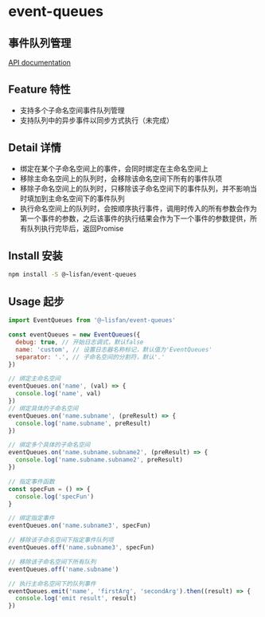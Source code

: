 # event-queues

## 事件队列管理

[API documentation](https://lisfan.github.io/event-queues/)

## Feature 特性

- 支持多个子命名空间事件队列管理
- 支持队列中的异步事件以同步方式执行（未完成）

## Detail 详情

- 绑定在某个子命名空间上的事件，会同时绑定在主命名空间上
- 移除主命名空间上的队列时，会移除该命名空间下所有的事件队项
- 移除子命名空间上的队列时，只移除该子命名空间下的事件队列，并不影响当时填加到主命名空间下的事件队列
- 执行命名空间上的队列时，会按顺序执行事件，调用时传入的所有参数会作为第一个事件的参数，之后该事件的执行结果会作为下一个事件的参数提供，所有队列执行完毕后，返回Promise

## Install 安装

```bash
npm install -S @~lisfan/event-queues
```

## Usage 起步

```js
import EventQueues from '@~lisfan/event-queues'

const eventQueues = new EventQueues({
  debug: true, // 开始日志调式，默认false
  name: 'custom', // 设置日志器名称标记，默认值为'EventQueues'
  separator: '.', // 子命名空间的分割符，默认'.'
})

// 绑定主命名空间
eventQueues.on('name', (val) => {
  console.log('name', val)
})
// 绑定具体的子命名空间
eventQueues.on('name.subname', (preResult) => {
  console.log('name.subname', preResult)
})

// 绑定多个具体的子命名空间
eventQueues.on('name.subname.subname2', (preResult) => {
  console.log('name.subname.subname2', preResult)
})

// 指定事件函数
const specFun = () => {
  console.log('specFun')
}

// 绑定指定事件
eventQueues.on('name.subname3', specFun)

// 移除该子命名空间下指定事件队列项
eventQueues.off('name.subname3', specFun)

// 移除该子命名空间下所有队列
eventQueues.off('name.subname')

// 执行主命名空间下的队列事件
eventQueues.emit('name', 'firstArg', 'secondArg').then((result) => {
  console.log('emit result', result)
})
```

